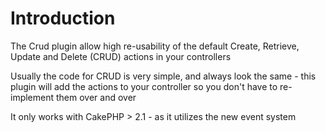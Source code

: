 # Introduction

The Crud plugin allow high re-usability of the default Create, Retrieve, Update and Delete (CRUD) actions in your controllers

Usually the code for CRUD is very simple, and always look the same - this plugin will add the actions to your controller so you don't have to re-implement them over and over

It only works with CakePHP > 2.1 - as it utilizes the new event system
